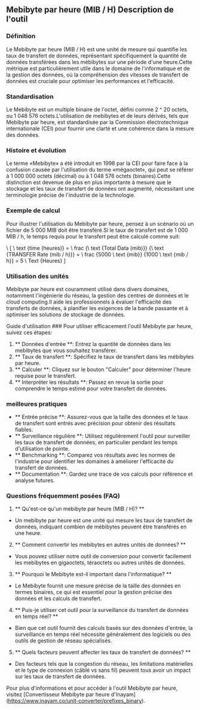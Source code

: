 ## Mebibyte par heure (MIB / H) Description de l'outil

### Définition
Le Mebibyte par heure (MIB / H) est une unité de mesure qui quantifie les taux de transfert de données, représentant spécifiquement la quantité de données transférées dans les mébibytes sur une période d'une heure.Cette métrique est particulièrement utile dans le domaine de l'informatique et de la gestion des données, où la compréhension des vitesses de transfert de données est cruciale pour optimiser les performances et l'efficacité.

### Standardisation
Le Mebibyte est un multiple binaire de l'octet, défini comme 2 ^ 20 octets, ou 1 048 576 octets.L'utilisation de mebibytes et de leurs dérivés, tels que Mebibyte par heure, est standardisée par la Commission électrotechnique internationale (CEI) pour fournir une clarté et une cohérence dans la mesure des données.

### Histoire et évolution
Le terme «Mebibyte» a été introduit en 1998 par la CEI pour faire face à la confusion causée par l'utilisation du terme «mégaoctet», qui peut se référer à 1 000 000 octets (décimal) ou à 1 048 576 octets (binaires).Cette distinction est devenue de plus en plus importante à mesure que le stockage et les taux de transfert de données ont augmenté, nécessitant une terminologie précise de l'industrie de la technologie.

### Exemple de calcul
Pour illustrer l'utilisation du Mebibyte par heure, pensez à un scénario où un fichier de 5 000 MIB doit être transféré.Si le taux de transfert est de 1 000 MIB / h, le temps requis pour le transfert peut être calculé comme suit:

\ [
\ text {time (heures)} = \ frac {\ text {Total Data (mib)}} {\ text {TRANSFER Rate (mib / h)}} = \ frac {5000 \ text {mib}} {1000 \ text {mib / h}} = 5 \ Text {Heures}
\]

### Utilisation des unités
Mebibyte par heure est couramment utilisé dans divers domaines, notamment l'ingénierie du réseau, la gestion des centres de données et le cloud computing.Il aide les professionnels à évaluer l'efficacité des transferts de données, à planifier les exigences de la bande passante et à optimiser les solutions de stockage de données.

Guide d'utilisation ###
Pour utiliser efficacement l'outil Mebibyte par heure, suivez ces étapes:
1. ** Données d'entrée **: Entrez la quantité de données dans les mebibytes que vous souhaitez transférer.
2. ** Taux de transfert **: Spécifiez le taux de transfert dans les mébibytes par heure.
3. ** Calculer **: Cliquez sur le bouton "Calculer" pour déterminer l'heure requise pour le transfert.
4. ** Interpréter les résultats **: Passez en revue la sortie pour comprendre le temps estimé pour votre transfert de données.

### meilleures pratiques
- ** Entrée précise **: Assurez-vous que la taille des données et le taux de transfert sont entrés avec précision pour obtenir des résultats fiables.
- ** Surveillance régulière **: Utilisez régulièrement l'outil pour surveiller les taux de transfert de données, en particulier pendant les temps d'utilisation de pointe.
- ** Benchmarking **: Comparez vos résultats avec les normes de l'industrie pour identifier les domaines à améliorer l'efficacité du transfert de données.
- ** Documentation **: Gardez une trace de vos calculs pour référence et analyse futures.

### Questions fréquemment posées (FAQ)

1. ** Qu'est-ce qu'un mebibyte par heure (MIB / H)? **
- Un mebibyte par heure est une unité qui mesure les taux de transfert de données, indiquant combien de mébibytes peuvent être transférés en une heure.

2. ** Comment convertir les mebibytes en autres unités de données? **
- Vous pouvez utiliser notre outil de conversion pour convertir facilement les mebibytes en gigaoctets, téraoctets ou autres unités de données.

3. ** Pourquoi le Mebibyte est-il important dans l'informatique? **
- Le Mebibyte fournit une mesure précise de la taille des données en termes binaires, ce qui est essentiel pour la gestion précise des données et les calculs de transfert.

4. ** Puis-je utiliser cet outil pour la surveillance du transfert de données en temps réel? **
- Bien que cet outil fournit des calculs basés sur des données d'entrée, la surveillance en temps réel nécessite généralement des logiciels ou des outils de gestion de réseau spécialisés.

5. ** Quels facteurs peuvent affecter les taux de transfert de données? **
- Des facteurs tels que la congestion du réseau, les limitations matérielles et le type de connexion (câblé vs sans fil) peuvent tous avoir un impact sur les taux de transfert de données.

Pour plus d'informations et pour accéder à l'outil Mebibyte par heure, visitez [Convertisseur Mebibyte par heure d'Inayam] (https://www.inayam.co/unit-converter/prefixes_binary).